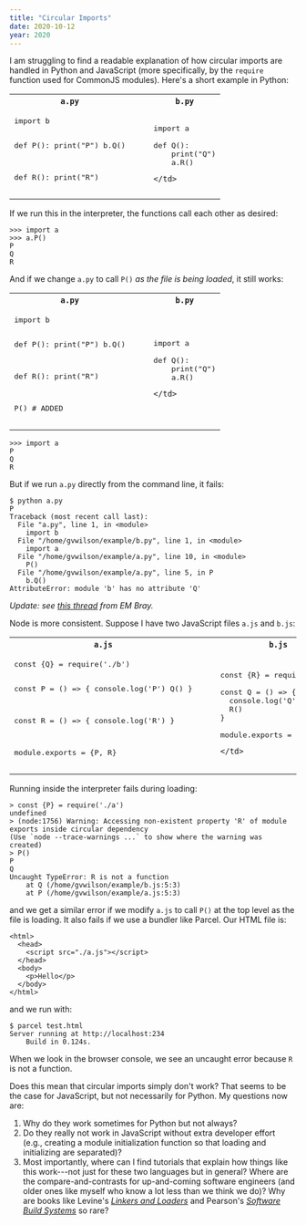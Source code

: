 ```yaml
---
title: "Circular Imports"
date: 2020-10-12
year: 2020
---
```


I am struggling to find a readable explanation of how circular imports are handled
in Python and JavaScript (more specifically, by the `require` function used for CommonJS modules).
Here's a short example in Python:

<table>
  <tr>
    <th><code>a.py</code></th>
    <th></th>
    <th><code>b.py</code></th>
  </tr> 
  <tr>
    <td class="top">
<pre>
import b

def P():
    print("P")
    b.Q()

def R():
    print("R")
</pre>
    </td>
    <td>&nbsp;&nbsp;&nbsp;&nbsp;</td>
    <td class="top">
<pre>
import a

def Q():
    print("Q")
    a.R()
</pre>
    </td>
  </tr>
</table>

If we run this in the interpreter, the functions call each other as desired:

```
>>> import a
>>> a.P()
P
Q
R
```

And if we change `a.py` to call `P()` *as the file is being loaded*, it still works:

<table>
  <tr>
    <th><code>a.py</code></th>
    <th></th>
    <th><code>b.py</code></th>
  </tr> 
  <tr>
    <td class="top">
<pre>
import b

def P():
    print("P")
    b.Q()

def R():
    print("R")

P() # ADDED
</pre>
    </td>
    <td>&nbsp;&nbsp;&nbsp;&nbsp;</td>
    <td class="top">
<pre>
import a

def Q():
    print("Q")
    a.R()
</pre>
    </td>
  </tr>
</table>

```
>>> import a
P
Q
R
```

But if we run `a.py` directly from the command line, it fails:

```
$ python a.py
P
Traceback (most recent call last):
  File "a.py", line 1, in <module>
    import b
  File "/home/gvwilson/example/b.py", line 1, in <module>
    import a
  File "/home/gvwilson/example/a.py", line 10, in <module>
    P()
  File "/home/gvwilson/example/a.py", line 5, in P
    b.Q()
AttributeError: module 'b' has no attribute 'Q'
```

*Update: see [this thread](https://twitter.com/Iguananaut/status/1316048236386365447) from EM Bray.*

Node is more consistent.
Suppose I have two JavaScript files `a.js` and `b.js`:

<table>
  <tr>
    <th><code>a.js</code></th>
    <th></th>
    <th><code>b.js</code></th>
  </tr>
  <tr>
    <td class="top">
<pre>
const {Q} = require('./b')

const P = () => {
  console.log('P')
  Q()
}

const R = () => {
  console.log('R')
}

module.exports = {P, R}
</pre>
    </td>
    <td>&nbsp;&nbsp;&nbsp;&nbsp;</td>
    <td class="top">
<pre>
const {R} = require('./a')

const Q = () => {
  console.log('Q')
  R()
}

module.exports = {Q}
</pre>
    </td>
  </tr>
</table>

Running inside the interpreter fails during loading:

```
> const {P} = require('./a')
undefined
> (node:1756) Warning: Accessing non-existent property 'R' of module exports inside circular dependency
(Use `node --trace-warnings ...` to show where the warning was created)
> P()
P
Q
Uncaught TypeError: R is not a function
    at Q (/home/gvwilson/example/b.js:5:3)
    at P (/home/gvwilson/example/a.js:5:3) 
```

and we get a similar error if we modify `a.js` to call `P()` at the top level as the file is loading.
It also fails if we use a bundler like Parcel.
Our HTML file is:

```
<html>
  <head>
    <script src="./a.js"></script>
  </head>
  <body>
    <p>Hello</p>
  </body>
</html>
```

and we run with:

```
$ parcel test.html
Server running at http://localhost:234
    Build in 0.124s.
```

When we look in the browser console, we see an uncaught error because `R` is not a function.

Does this mean that circular imports simply don't work?
That seems to be the case for JavaScript,
but not necessarily for Python.
My questions now are:

1.  Why do they work sometimes for Python but not always?
1.  Do they really not work in JavaScript without extra developer effort
    (e.g., creating a module initialization function so that loading and initializing are separated)?
1.  Most importantly, where can I find tutorials that explain how things like this work---not just for these two languages
    but in general?
    Where are the compare-and-contrasts for up-and-coming software engineers
    (and older ones like myself who know a lot less than we think we do)?
    Why are books like Levine's *[Linkers and Loaders](https://www.elsevier.com/books/linkers-and-loaders/levine/978-0-08-051031-6)*
    and Pearson's *[Software Build Systems](http://catalogue.pearsoned.ca/educator/product/Software-Build-Systems-Principles-and-Experience/9780321717283.page)*
    so rare?
